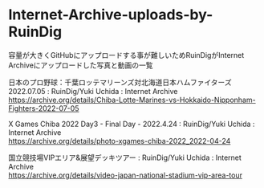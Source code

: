 # Internet-Archive-uploads-by-RuinDig
容量が大きくGitHubにアップロードする事が難しいためRuinDigがInternet Archiveにアップロードした写真と動画の一覧

日本のプロ野球：千葉ロッテマリーンズ対北海道日本ハムファイターズ 2022.07.05 : RuinDig/Yuki Uchida : Internet Archive<br>
https://archive.org/details/Chiba-Lotte-Marines-vs-Hokkaido-Nipponham-Fighters-2022-07-05

X Games Chiba 2022 Day3 - Final Day - 2022.4.24 : RuinDig/Yuki Uchida : Internet Archive<br>
https://archive.org/details/photo-xgames-chiba-2022_2022-04-24

国立競技場VIPエリア&展望デッキツアー : RuinDig/Yuki Uchida : Internet Archive<br>
https://archive.org/details/video-japan-national-stadium-vip-area-tour
